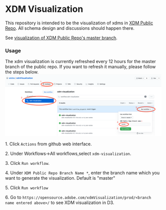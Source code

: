 # XDM Visualization

This repository is intended to be the visualization of xdms in [XDM Public Repo](https://github.com/adobe/xdm). All schema design and discussions should happen there.

See [visualization of XDM Public Repo's master branch](https://opensource.adobe.com/xdmVisualization/prod/master/).

### Usage
The xdm visualization is currently refreshed every 12 hours for the master branch of the public repo. 
If you want to refresh it manually, please follow the steps below.<br/> ![here](images/xdmVisualization.png)

        
1\. Click `Actions` from github web interface.

2\. Under Workflows->All workflows,select `xdm-visualization`.

3\. Click `Run workflow`.

4\. Under `XDM Public Repo Branch Name *`, enter the branch name which you want to generate the visualization. Default is "master"

5\. Click `Run workflow`

6\. Go to `https://opensource.adobe.com/xdmVisualization/prod/<branch name entered above>/` to see XDM visualization in D3. 
